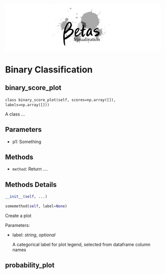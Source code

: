 ![logo](../../docs/logo_white.png)
# Binary Classification

## binary_score_plot

```
class binary_score_plot(self, scores=np.array([]), labels=np.array([]))
```
A class ...

## Parameters
- p1: Something

## Methods
- `method`: Return ....

## Methods Details

```python
__init__(self, ...)
```

```python
somemethod(self, label=None)
```
Create a plot

Parameters:
- label: *string*, *optional*

    A categorical label for plot legend, selected from dataframe column names

## probability_plot
